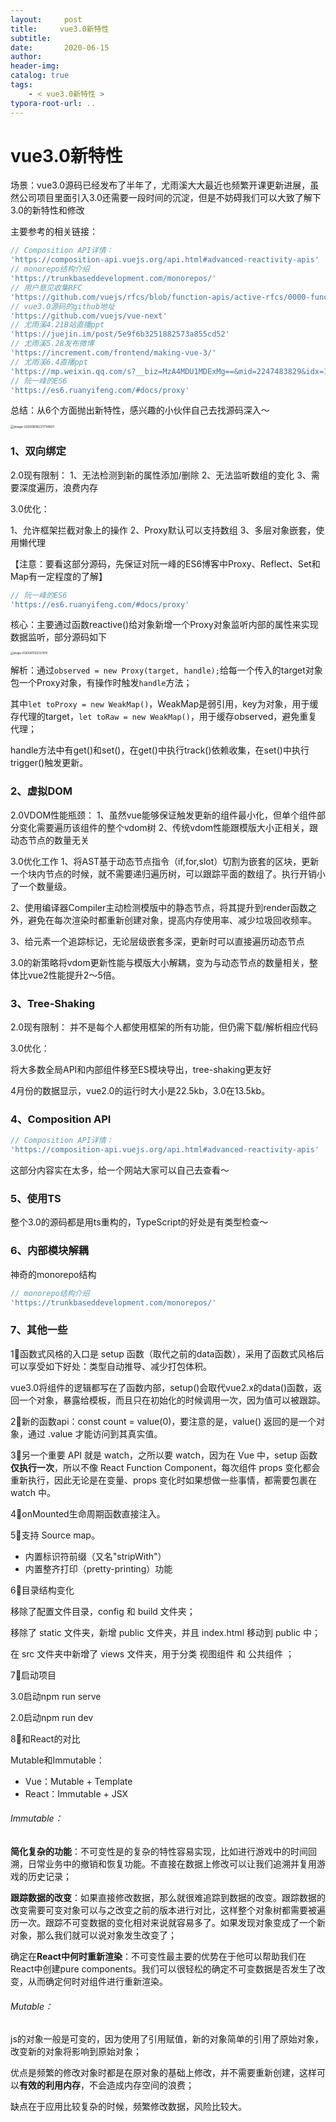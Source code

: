 ```yaml
---
layout:     post
title:     vue3.0新特性
subtitle:  
date:       2020-06-15
author:     
header-img: 
catalog: true
tags:
    - < vue3.0新特性 >
typora-root-url: ..
---
```



# vue3.0新特性

场景：vue3.0源码已经发布了半年了，尤雨溪大大最近也频繁开课更新进展，虽然公司项目里面引入3.0还需要一段时间的沉淀，但是不妨碍我们可以大致了解下3.0的新特性和修改

主要参考的相关链接：

```js
// Composition API详情：
'https://composition-api.vuejs.org/api.html#advanced-reactivity-apis'
// monorepo结构介绍
'https://trunkbaseddevelopment.com/monorepos/'
// 用户意见收集RFC
'https://github.com/vuejs/rfcs/blob/function-apis/active-rfcs/0000-function-api.md'
// vue3.0源码的github地址
'https://github.com/vuejs/vue-next'
// 尤雨溪4.21B站直播ppt
'https://juejin.im/post/5e9f6b3251882573a855cd52'
// 尤雨溪5.28发布微博
'https://increment.com/frontend/making-vue-3/'
// 尤雨溪6.4直播ppt
'https://mp.weixin.qq.com/s?__biz=MzA4MDU1MDExMg==&mid=2247483829&idx=1&sn=75ef516c9174cda030db48d4ab5722e3&chksm=9fa3c03aa8d4492c5d49866df093f61aeb3f8484bf6b75ad87a63d207cfdc3d18910fe42702f&token=454539811&lang=zh_CN#rd'
// 阮一峰的ES6
'https://es6.ruanyifeng.com/#docs/proxy'
```

总结：从6个方面抛出新特性，感兴趣的小伙伴自己去找源码深入～

<img src="/../img/assets_2019/image-20200616221734601.png" alt="image-20200616221734601" style="zoom:35%;" />

### 1、双向绑定

2.0现有限制：
   1、无法检测到新的属性添加/删除
   2、无法监听数组的变化
   3、需要深度遍历，浪费内存

3.0优化：

   1、允许框架拦截对象上的操作
   2、Proxy默认可以支持数组
   3、多层对象嵌套，使用懒代理

【注意：要看这部分源码，先保证对阮一峰的ES6博客中Proxy、Reflect、Set和Map有一定程度的了解】

```js
// 阮一峰的ES6
'https://es6.ruanyifeng.com/#docs/proxy'
```

核心：主要通过函数reactive()给对象新增一个Proxy对象监听内部的属性来实现数据监听，部分源码如下

<img src="/../img/assets_2019/image-20200615102127870.png" alt="image-20200615102127870" style="zoom:30%;" />

解析：通过`observed = new Proxy(target, handle);`给每一个传入的target对象包一个Proxy对象，有操作时触发`handle`方法；

其中`let toProxy = new WeakMap()`，WeakMap是弱引用，key为对象，用于缓存代理的target，`let toRaw = new WeakMap()`，用于缓存observed，避免重复代理；

handle方法中有get()和set()，在get()中执行track()依赖收集，在set()中执行trigger()触发更新。

### 2、虚拟DOM

2.0VDOM性能瓶颈：
   1、虽然vue能够保证触发更新的组件最小化，但单个组件部分变化需要遍历该组件的整个vdom树
   2、传统vdom性能跟模版大小正相关，跟动态节点的数量无关

3.0优化工作
   1、将AST基于动态节点指令（if,for,slot）切割为嵌套的区块，更新一个块内节点的时候，就不需要递归遍历树，可以跟踪平面的数组了。执行开销小了一个数量级。   

   2、使用编译器Compiler主动检测模版中的静态节点，将其提升到render函数之外，避免在每次渲染时都重新创建对象，提高内存使用率、减少垃圾回收频率。   

   3、给元素一个追踪标记，无论层级嵌套多深，更新时可以直接遍历动态节点

3.0的新策略将vdom更新性能与模版大小解耦，变为与动态节点的数量相关，整体比vue2性能提升2～5倍。

### 3、Tree-Shaking

2.0现有限制：
   并不是每个人都使用框架的所有功能，但仍需下载/解析相应代码

3.0优化：

   将大多数全局API和内部组件移至ES模块导出，tree-shaking更友好

4月份的数据显示，vue2.0的运行时大小是22.5kb，3.0在13.5kb。

### 4、Composition API

```js
// Composition API详情：
'https://composition-api.vuejs.org/api.html#advanced-reactivity-apis'
```

这部分内容实在太多，给一个网站大家可以自己去查看～

### 5、使用TS

整个3.0的源码都是用ts重构的，TypeScript的好处是有类型检查～

### 6、内部模块解耦

神奇的monorepo结构

```js
// monorepo结构介绍
'https://trunkbaseddevelopment.com/monorepos/'
```

### 7、其他一些

1⃣️函数式风格的入口是 setup 函数（取代之前的data函数），采用了函数式风格后可以享受如下好处：类型自动推导、减少打包体积。

vue3.0将组件的逻辑都写在了函数内部，setup()会取代vue2.x的data()函数，返回一个对象，暴露给模板，而且只在初始化的时候调用一次，因为值可以被跟踪。

2⃣️新的函数api：const count = value(0)，要注意的是，value() 返回的是一个对象，通过 .value 才能访问到其真实值。

3⃣️另一个重要 API 就是 watch，之所以要 watch，因为在 Vue 中，setup 函数**仅执行一次**，所以不像 React Function Component，每次组件 props 变化都会重新执行，因此无论是在变量、props 变化时如果想做一些事情，都需要包裹在 watch 中。

4⃣️onMounted生命周期函数直接注入。

5⃣️支持 Source map。

- 内置标识符前缀（又名"stripWith"）
- 内置整齐打印（pretty-printing）功能

6⃣️目录结构变化

移除了配置文件目录，config 和 build 文件夹；

移除了 static 文件夹，新增 public 文件夹，并且 index.html 移动到 public 中；

在 src 文件夹中新增了 views 文件夹，用于分类 视图组件 和 公共组件 ；

7⃣️启动项目

3.0启动npm run serve

2.0启动npm run dev

8⃣️和React的对比

Mutable和Immutable：

- Vue：Mutable     + Template
- React：Immutable     + JSX

###### Immutable：

**简化复杂的功能**：不可变性是的复杂的特性容易实现，比如进行游戏中的时间回溯，日常业务中的撤销和恢复功能。不直接在数据上修改可以让我们追溯并复用游戏的历史记录；

**跟踪数据的改变**：如果直接修改数据，那么就很难追踪到数据的改变。跟踪数据的改变需要可变对象可以与之改变之前的版本进行对比，这样整个对象树都需要被遍历一次。跟踪不可变数据的变化相对来说就容易多了。如果发现对象变成了一个新对象，那么我们就可以说对象发生改变了；

确定在**React中何时重新渲染**：不可变性最主要的优势在于他可以帮助我们在React中创建pure components。我们可以很轻松的确定不可变数据是否发生了改变，从而确定何时对组件进行重新渲染。

###### Mutable：

js的对象一般是可变的，因为使用了引用赋值，新的对象简单的引用了原始对象，改变新的对象将影响到原始对象；

优点是频繁的修改对象时都是在原对象的基础上修改，并不需要重新创建，这样可以**有效的利用内存**，不会造成内存空间的浪费；

缺点在于应用比较复杂的时候，频繁修改数据，风险比较大。